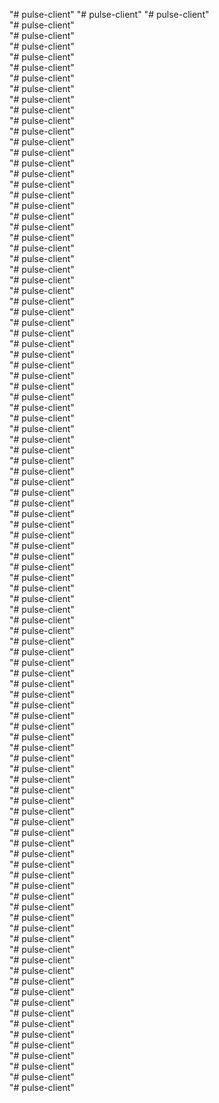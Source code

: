 "# pulse-client" 
"# pulse-client" 
"# pulse-client"  
"# pulse-client"  
"# pulse-client"  
"# pulse-client"  
"# pulse-client"  
"# pulse-client"  
"# pulse-client"  
"# pulse-client"  
"# pulse-client"  
"# pulse-client"  
"# pulse-client"  
"# pulse-client"  
"# pulse-client"  
"# pulse-client"  
"# pulse-client"  
"# pulse-client"  
"# pulse-client"  
"# pulse-client"  
"# pulse-client"  
"# pulse-client"  
"# pulse-client"  
"# pulse-client"  
"# pulse-client"  
"# pulse-client"  
"# pulse-client"  
"# pulse-client"  
"# pulse-client"  
"# pulse-client"  
"# pulse-client"  
"# pulse-client"  
"# pulse-client"  
"# pulse-client"  
"# pulse-client"  
"# pulse-client"  
"# pulse-client"  
"# pulse-client"  
"# pulse-client"  
"# pulse-client"  
"# pulse-client"  
"# pulse-client"  
"# pulse-client"  
"# pulse-client"  
"# pulse-client"  
"# pulse-client"  
"# pulse-client"  
"# pulse-client"  
"# pulse-client"  
"# pulse-client"  
"# pulse-client"  
"# pulse-client"  
"# pulse-client"  
"# pulse-client"  
"# pulse-client"  
"# pulse-client"  
"# pulse-client"  
"# pulse-client"  
"# pulse-client"  
"# pulse-client"  
"# pulse-client"  
"# pulse-client"  
"# pulse-client"  
"# pulse-client"  
"# pulse-client"  
"# pulse-client"  
"# pulse-client"  
"# pulse-client"  
"# pulse-client"  
"# pulse-client"  
"# pulse-client"  
"# pulse-client"  
"# pulse-client"  
"# pulse-client"  
"# pulse-client"  
"# pulse-client"  
"# pulse-client"  
"# pulse-client"  
"# pulse-client"  
"# pulse-client"  
"# pulse-client"  
"# pulse-client"  
"# pulse-client"  
"# pulse-client"  
"# pulse-client"  
"# pulse-client"  
"# pulse-client"  
"# pulse-client"  
"# pulse-client"  
"# pulse-client"  
"# pulse-client"  
"# pulse-client"  
"# pulse-client"  
"# pulse-client"  
"# pulse-client"  
"# pulse-client"  
"# pulse-client"  
"# pulse-client"  
"# pulse-client"  
"# pulse-client"  
"# pulse-client"  
"# pulse-client"  
"# pulse-client"  
"# pulse-client"  
